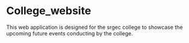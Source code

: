 # College_website
This web application is designed for the srgec college to showcase the upcoming future events conducting by the college.
